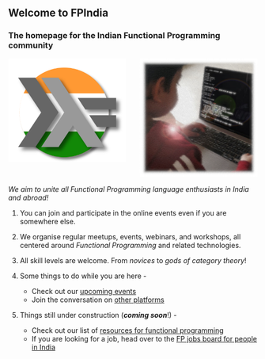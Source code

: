 ## Welcome to FPIndia

### The homepage for the Indian Functional Programming community

<div style="display:flex">
<div style="flex:50%; padding: 0 2em 0 0">

<img src="fpindia-logo.png" alt="Functional Programming India" style="padding: 0; margin: 0">

</div>
<div style="flex:50%">

<img src="babys-first-type-error.jpg" alt="Functional Programming India" style="padding: 0; margin: 0">

</div>
</div>

*We aim to unite all Functional Programming language enthusiasts in India and abroad!*

1. You can join and participate in the online events even if you are somewhere else.

2. We organise regular meetups, events, webinars, and workshops, all centered around *Functional Programming* and related technologies.

3. All skill levels are welcome. From *novices* to *gods of category theory*!

4. Some things to do while you are here -

    - Check out our [upcoming events](events.html)
    - Join the conversation on [other platforms](connect.html)
5. Things still under construction (***coming soon***!) -
    - Check out our list of [resources for functional programming](resources.html)
    - If you are looking for a job, head over to the [FP jobs board for people in India](jobs.html)
